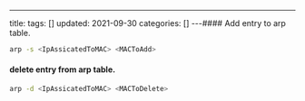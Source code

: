 ---
title: 
tags: []
updated: 2021-09-30
categories: []
---#### Add entry to arp table.
```bash
arp -s <IpAssicatedToMAC> <MACToAdd>
```

#### delete entry from arp table.
```bash
arp -d <IpAssicatedToMAC> <MACToDelete>
```
